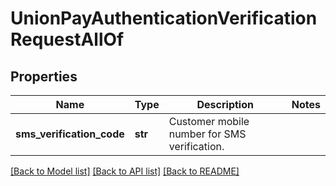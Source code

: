 # UnionPayAuthenticationVerificationRequestAllOf

## Properties
Name | Type | Description | Notes
------------ | ------------- | ------------- | -------------
**sms_verification_code** | **str** | Customer mobile number for SMS verification. | 

[[Back to Model list]](../README.md#documentation-for-models) [[Back to API list]](../README.md#documentation-for-api-endpoints) [[Back to README]](../README.md)



